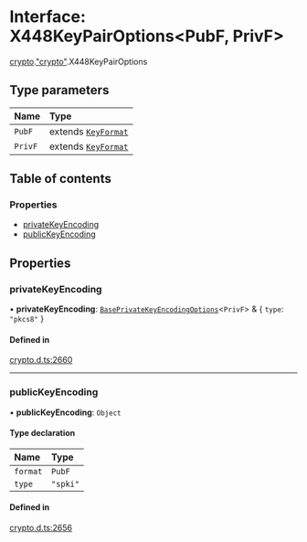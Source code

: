 # Interface: X448KeyPairOptions<PubF, PrivF\>

[crypto](../modules/crypto.md).["crypto"](../modules/crypto._crypto_.md).X448KeyPairOptions

## Type parameters

| Name | Type |
| :------ | :------ |
| `PubF` | extends [`KeyFormat`](../modules/crypto._crypto_.md#keyformat) |
| `PrivF` | extends [`KeyFormat`](../modules/crypto._crypto_.md#keyformat) |

## Table of contents

### Properties

- [privateKeyEncoding](crypto._crypto_.X448KeyPairOptions.md#privatekeyencoding)
- [publicKeyEncoding](crypto._crypto_.X448KeyPairOptions.md#publickeyencoding)

## Properties

### privateKeyEncoding

• **privateKeyEncoding**: [`BasePrivateKeyEncodingOptions`](crypto._crypto_.BasePrivateKeyEncodingOptions.md)<`PrivF`\> & { `type`: ``"pkcs8"``  }

#### Defined in

[crypto.d.ts:2660](https://github.com/goodcodedev/bun-types/blob/8bd1b3a/crypto.d.ts#L2660)

___

### publicKeyEncoding

• **publicKeyEncoding**: `Object`

#### Type declaration

| Name | Type |
| :------ | :------ |
| `format` | `PubF` |
| `type` | ``"spki"`` |

#### Defined in

[crypto.d.ts:2656](https://github.com/goodcodedev/bun-types/blob/8bd1b3a/crypto.d.ts#L2656)
